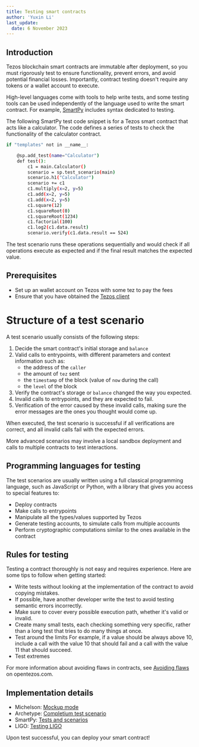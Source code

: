 ```yaml
---
title: Testing smart contracts
author: 'Yuxin Li'
last_update:
  date: 6 November 2023
---
```


## Introduction
Tezos blockchain smart contracts are immutable after deployment, so you must rigorously test to ensure functionality, prevent errors, and avoid potential financial losses. Importantly, contract testing doesn't require any tokens or a wallet account to execute.

High-level languages come with tools to help write tests, and some testing tools can be used independently of the language used to write the smart contract.
For example, [SmartPy](https://smartpy.io/manual/scenarios/overview) includes syntax dedicated to testing. 

The following SmartPy test code snippet is for a Tezos smart contract that acts like a calculator. The code defines a series of tests to check the functionality of the calculator contract.

```bash
if "templates" not in __name__:

    @sp.add_test(name="Calculator")
    def test():
        c1 = main.Calculator()
        scenario = sp.test_scenario(main)
        scenario.h1("Calculator")
        scenario += c1
        c1.multiply(x=2, y=5)
        c1.add(x=2, y=5)
        c1.add(x=2, y=5)
        c1.square(12)
        c1.squareRoot(0)
        c1.squareRoot(1234)
        c1.factorial(100)
        c1.log2(c1.data.result)
        scenario.verify(c1.data.result == 524)
```
The test scenario runs these operations sequentially and would check if all operations execute as expected and if the final result matches the expected value.

## Prerequisites
- Set up an wallet account on Tezos with some tez to pay the fees
- Ensure that you have obtained the [Tezos client](../developing/octez-client/installing)

# Structure of a test scenario

A test scenario usually consists of the following steps:

1. Decide the smart contract's initial storage and `balance`
1. Valid calls to entrypoints, with different parameters and context information such as:
    - the address of the `caller`
    - the amount of `tez` sent
    - the `timestamp` of the block (value of `now` during the call)
    - the `level` of the block
1. Verify the contract's storage or `balance` changed the way you expected.
1. Invalid calls to entrypoints, and they are expected to fail.
1. Verification of the error caused by these invalid calls, making sure the error messages are the ones you thought would come up.

When executed, the test scenario is successful if all verifications are correct, and all invalid calls fail with the expected errors.

More advanced scenarios may involve a local sandbox deployment and calls to multiple contracts to test interactions.

## Programming languages for testing

The test scenarios are usually written using a full classical programming language, such as JavaScript or Python, with a library that gives you access to special features to:

- Deploy contracts
- Make calls to entrypoints
- Manipulate all the types/values supported by Tezos
- Generate testing accounts, to simulate calls from multiple accounts
- Perform cryptographic computations similar to the ones available in the contract

## Rules for testing

Testing a contract thoroughly is not easy and requires experience.
Here are some tips to follow when getting started:

- Write tests without looking at the implementation of the contract to avoid copying mistakes.
- If possible, have another developer write the test to avoid testing semantic errors incorrectly.
- Make sure to cover every possible execution path, whether it's valid or invalid.
- Create many small tests, each checking something very specific, rather than a long test that tries to do many things at once.
- Test around the limits
For example, if a value should be always above 10, include a call with the value 10 that should fail and a call with the value 11 that should succeed.
- Test extremes

For more information about avoiding flaws in contracts, see [Avoiding flaws](https://opentezos.com/smart-contracts/avoiding-flaws/) on opentezos.com.

## Implementation details

- Michelson: [Mockup mode](https://tezos.gitlab.io/user/mockup.html)
- Archetype: [Completium test scenario](https://completium.com/docs/contract/test-scenario)
- SmartPy: [Tests and scenarios](https://smartpy.io/manual/scenarios/overview)
- LIGO: [Testing LIGO](https://ligolang.org/docs/advanced/testing)

Upon test successful, you can deploy your smart contract! 